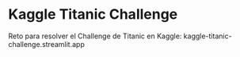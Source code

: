 # Kaggle Titanic Challenge
Reto para resolver el Challenge de Titanic en Kaggle: kaggle-titanic-challenge.streamlit.app
